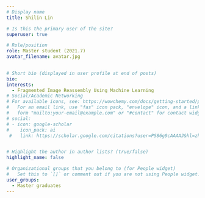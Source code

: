 ```yaml
---
# Display name
title: Shilin Lin

# Is this the primary user of the site?
superuser: true

# Role/position
role: Master student (2021.7)
avatar_filename: avatar.jpg
  

# Short bio (displayed in user profile at end of posts)
bio:
interests:
  - Fragmented Image Reassembly Using Machine Learning
# Social/Academic Networking
# For available icons, see: https://wowchemy.com/docs/getting-started/page-builder/#icons
#   For an email link, use "fas" icon pack, "envelope" icon, and a link in the
#   form "mailto:your-email@example.com" or "#contact" for contact widget.
# social:
# - icon: google-scholar
#    icon_pack: ai
 #   link: https://scholar.google.com/citations?user=PS86g9cAAAAJ&hl=zh-CN


# Highlight the author in author lists? (true/false)
highlight_name: false

# Organizational groups that you belong to (for People widget)
#   Set this to `[]` or comment out if you are not using People widget.
user_groups:
  - Master graduates
---
```


